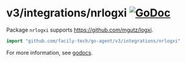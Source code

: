 # v3/integrations/nrlogxi [![GoDoc](https://godoc.org/github.com/facily-tech/go-agent/v3/integrations/nrlogxi?status.svg)](https://godoc.org/github.com/facily-tech/go-agent/v3/integrations/nrlogxi)

Package `nrlogxi` supports https://github.com/mgutz/logxi.

```go
import "github.com/facily-tech/go-agent/v3/integrations/nrlogxi"
```

For more information, see
[godocs](https://godoc.org/github.com/facily-tech/go-agent/v3/integrations/nrlogxi).
